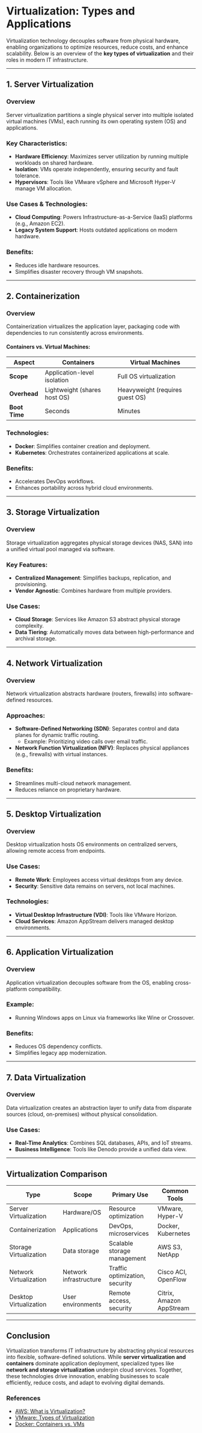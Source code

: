 # Virtualization: Types and Applications  

Virtualization technology decouples software from physical hardware, enabling organizations to optimize resources, reduce costs, and enhance scalability. Below is an overview of the **key types of virtualization** and their roles in modern IT infrastructure.  

---

## 1. Server Virtualization  

### Overview  
Server virtualization partitions a single physical server into multiple isolated virtual machines (VMs), each running its own operating system (OS) and applications.  

### Key Characteristics:  
- **Hardware Efficiency**: Maximizes server utilization by running multiple workloads on shared hardware.  
- **Isolation**: VMs operate independently, ensuring security and fault tolerance.  
- **Hypervisors**: Tools like VMware vSphere and Microsoft Hyper-V manage VM allocation.  

### Use Cases & Technologies:  
- **Cloud Computing**: Powers Infrastructure-as-a-Service (IaaS) platforms (e.g., Amazon EC2).  
- **Legacy System Support**: Hosts outdated applications on modern hardware.  

### Benefits:  
- Reduces idle hardware resources.  
- Simplifies disaster recovery through VM snapshots.  

---

## 2. Containerization  

### Overview  
Containerization virtualizes the application layer, packaging code with dependencies to run consistently across environments.  

#### Containers vs. Virtual Machines:  
| **Aspect**         | **Containers**                     | **Virtual Machines**               |  
|---------------------|------------------------------------|------------------------------------|  
| **Scope**           | Application-level isolation        | Full OS virtualization             |  
| **Overhead**        | Lightweight (shares host OS)       | Heavyweight (requires guest OS)    |  
| **Boot Time**       | Seconds                           | Minutes                            |  

### Technologies:  
- **Docker**: Simplifies container creation and deployment.  
- **Kubernetes**: Orchestrates containerized applications at scale.  

### Benefits:  
- Accelerates DevOps workflows.  
- Enhances portability across hybrid cloud environments.  

---

## 3. Storage Virtualization  

### Overview  
Storage virtualization aggregates physical storage devices (NAS, SAN) into a unified virtual pool managed via software.  

### Key Features:  
- **Centralized Management**: Simplifies backups, replication, and provisioning.  
- **Vendor Agnostic**: Combines hardware from multiple providers.  

### Use Cases:  
- **Cloud Storage**: Services like Amazon S3 abstract physical storage complexity.  
- **Data Tiering**: Automatically moves data between high-performance and archival storage.  

---

## 4. Network Virtualization  

### Overview  
Network virtualization abstracts hardware (routers, firewalls) into software-defined resources.  

### Approaches:  
- **Software-Defined Networking (SDN)**: Separates control and data planes for dynamic traffic routing.  
  - Example: Prioritizing video calls over email traffic.  
- **Network Function Virtualization (NFV)**: Replaces physical appliances (e.g., firewalls) with virtual instances.  

### Benefits:  
- Streamlines multi-cloud network management.  
- Reduces reliance on proprietary hardware.  

---

## 5. Desktop Virtualization  

### Overview  
Desktop virtualization hosts OS environments on centralized servers, allowing remote access from endpoints.  

### Use Cases:  
- **Remote Work**: Employees access virtual desktops from any device.  
- **Security**: Sensitive data remains on servers, not local machines.  

### Technologies:  
- **Virtual Desktop Infrastructure (VDI)**: Tools like VMware Horizon.  
- **Cloud Services**: Amazon AppStream delivers managed desktop environments.  

---

## 6. Application Virtualization  

### Overview  
Application virtualization decouples software from the OS, enabling cross-platform compatibility.  

### Example:  
- Running Windows apps on Linux via frameworks like Wine or Crossover.  

### Benefits:  
- Reduces OS dependency conflicts.  
- Simplifies legacy app modernization.  

---

## 7. Data Virtualization  

### Overview  
Data virtualization creates an abstraction layer to unify data from disparate sources (cloud, on-premises) without physical consolidation.  

### Use Cases:  
- **Real-Time Analytics**: Combines SQL databases, APIs, and IoT streams.  
- **Business Intelligence**: Tools like Denodo provide a unified data view.  

---

## Virtualization Comparison  

| **Type**            | **Scope**                | **Primary Use**                     | **Common Tools**                     |  
|----------------------|--------------------------|-------------------------------------|---------------------------------------|  
| Server Virtualization| Hardware/OS              | Resource optimization               | VMware, Hyper-V                       |  
| Containerization     | Applications             | DevOps, microservices              | Docker, Kubernetes                    |  
| Storage Virtualization| Data storage           | Scalable storage management         | AWS S3, NetApp                        |  
| Network Virtualization| Network infrastructure| Traffic optimization, security      | Cisco ACI, OpenFlow                   |  
| Desktop Virtualization| User environments      | Remote access, security             | Citrix, Amazon AppStream              |  

---

## Conclusion  
Virtualization transforms IT infrastructure by abstracting physical resources into flexible, software-defined solutions. While **server virtualization and containers** dominate application deployment, specialized types like **network and storage virtualization** underpin cloud services. Together, these technologies drive innovation, enabling businesses to scale efficiently, reduce costs, and adapt to evolving digital demands.  

### References  
- [AWS: What is Virtualization?](https://aws.amazon.com/what-is/virtualization/)  
- [VMware: Types of Virtualization](https://www.vmware.com/topics/glossary/content/virtualization.html)  
- [Docker: Containers vs. VMs](https://www.docker.com/resources/what-container/)  
